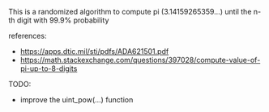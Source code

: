 This is a randomized algorithm to compute pi (3.14159265359...) until the n-th digit with 99.9% probability

references: 
- https://apps.dtic.mil/sti/pdfs/ADA621501.pdf
- https://math.stackexchange.com/questions/397028/compute-value-of-pi-up-to-8-digits

TODO:
- improve the uint_pow(...) function
